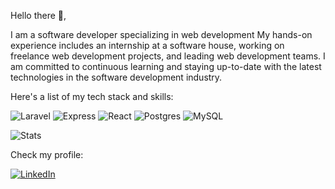Hello there 👋,


I am a software developer specializing in web development My hands-on experience includes an internship at a software house, working on freelance web development projects, and leading web development teams. I am committed to continuous learning and staying up-to-date with the latest technologies in the software development industry.

Here's a list of my tech stack and skills:

![Laravel](https://img.shields.io/badge/Laravel-FF2D20?style=for-the-badge&logoColor=white)
![Express](https://img.shields.io/badge/Express-000000?style=for-the-badge&logoColor=white)
![React](https://img.shields.io/badge/React-089cc4?style=for-the-badge&logoColor=white) 
![Postgres](https://img.shields.io/badge/PostgreSQL-4169E1?style=for-the-badge&logoColor=white)
![MySQL](https://img.shields.io/badge/MySQL-4479A1?style=for-the-badge&logoColor=white) 

![Stats](https://github-readme-stats.vercel.app/api?username=dimasgda&show_icons=true&theme=radical) 

Check my profile:

[![LinkedIn](https://img.shields.io/badge/LinkedIn-%230077B5.svg?style=for-the-badge&logo=linkedin&logoColor=white)](https://www.linkedin.com/in/dimasgda)
